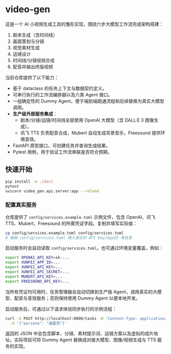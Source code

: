 # video-gen

这是一个 AI 小视频生成工具的雏形实现，围绕六步大模型工作流完成架构搭建：

1. 剧本生成（含时间线）
2. 画面策划与分镜
3. 视觉素材生成
4. 运镜设计
5. 时间线/分镜视频合成
6. 配音并输出终版视频

当前仓库提供了以下能力：

- 基于 dataclass 的任务上下文与数据契约定义。
- 可串行执行的工作流编排器以及六类 Agent 接口。
- 一组确定性的 Dummy Agent，便于端到端跑通流程和后续替换为真实大模型调用。
- **生产级外部服务集成**：
  - 剧本/分镜/运镜/时间线全部使用 OpenAI 大模型（含 DALL·E 3 图像生成）。
  - 讯飞 TTS 负责配音合成，Mubert 自动生成背景音乐，Freesound 提供环境音效。
- FastAPI 原型接口，可创建任务并查询生成结果。
- Pytest 用例，用于验证工作流串联是否符合预期。

## 快速开始

```bash
pip install -e .[dev]
pytest
uvicorn video_gen.api.server:app --reload
```

### 配置真实服务

仓库提供了 `config/services.example.toml` 示例文件，包含 OpenAI、讯飞 TTS、Mubert、Freesound 的所需凭证字段。复制并填写实际值：

```bash
cp config/services.example.toml config/services.toml
# 编辑 config/services.toml 填入真实的 API Key/AppID 等信息
```

启动服务时会自动读取 `config/services.toml`。也可通过环境变量覆盖，例如：

```bash
export OPENAI_API_KEY=sk-...
export XUNFEI_APP_ID=...
export XUNFEI_API_KEY=...
export XUNFEI_API_SECRET=...
export MUBERT_API_KEY=...
export FREESOUND_API_KEY=...
```

当所有凭证均可用时，任务管理器会自动切换到生产版 Agent，调用真实的大模型、配音与音效服务；否则保持使用 Dummy Agent 以便本地开发。

启动服务后，可通过以下请求体验同步执行的示例流程：

```bash
curl -X POST http://localhost:8000/tasks -H 'Content-Type: application/json' \
  -d '{"persona": "诸葛亮"}'
```

返回的 JSON 中会包含脚本、分镜、素材提示词、运镜方案以及虚拟的成片地址。实际项目可将 Dummy Agent 替换成对接大模型、图像/视频生成与 TTS 服务的实现。
